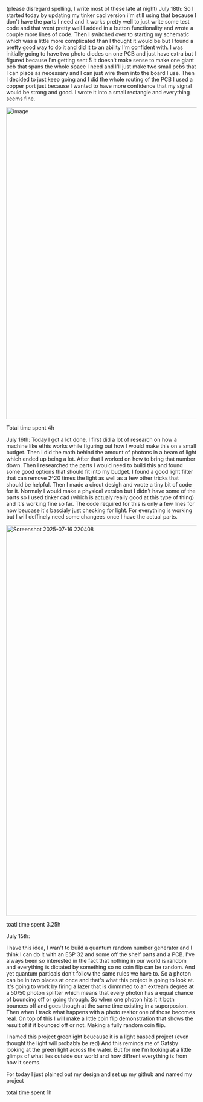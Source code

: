 (please disregard spelling, I write most of these late at night)
July 18th:
So I started today by updating my tinker cad version i'm still using that because I don't have the parts I need and it works pretty well to just write some test code and that went pretty well I added in a button functionality and wrote a couple more lines of code. Then I switched over to starting my schematic which was a little more complicated than I thought it would be but I found a pretty good way to do it and did it to an ability I'm confident with. I was initially going to have two photo diodes on one PCB and just have extra but I figured because I'm getting sent 5 it doesn't make sense to make one giant pcb that spans the whole space I need and I'll just make two small pcbs that I can place as necessary and I can just wire them into the board I use. Then I decided to just keep going and I did the whole routing of the PCB I used a copper port just because I wanted to have more confidence that my signal would be strong and good. I wrote it into a small rectangle and everything seems fine.

<img width="1778" height="825" alt="image" src="https://github.com/user-attachments/assets/d0d9356d-297f-42f4-99fd-f333f8d1a8b6" />




Total time spent 4h



July 16th:
Today I got a lot done, I first did a lot of research on how a machine like ethis works while figuring out how I would make this on a small budget. Then I did the math behind the amount of photons in a beam of light which ended up being a lot. After that I worked on how to bring that number down. Then I researched the parts I would need to build this and found some good options that should fit into my budget. I found a good light filter that can remove 2^20 times the light as well as a few other tricks that should be helpful. Then I made a circut desigh and wrote a tiny bit of code for it. Normaly I would make a physical version but I didn't have some of the parts so I used tinker cad (which is actualy really good at this type of thing) and it's working fine so far. The code required for this is only a few lines for now beucase it's bascialy just checking for light. For everything is working but I will deffinely need some changees once I have the actual parts.


<img width="2433" height="1033" alt="Screenshot 2025-07-16 220408" src="https://github.com/user-attachments/assets/3d4e187f-a982-47bb-bff9-a73f46d14e51" />


toatl time spent 3.25h





July 15th:

I have this idea, I wan't to build a quantum random number generator and I think I can do it with an ESP 32 and some off the shelf parts and a PCB. I've always been so interested in the fact that nothing in our world is random and everything is dictated by something so no coin flip can be random. And yet quantum particals don't follow the same rules we have to. So a photon can be in two places at once and that's what this project is going to look at. It's going to work by firing a lazer that is dimmmed to an extream degree at a 50/50 photon splitter which means that every photon has a equal chance of bouncing off or going through. So when one photon hits it it both bounces off and goes though at the same time existing in a superposion. Then when I track what happens with a photo resitor one of those becomes real. On top of this I will make a little coin flip demonstration that shows the result of if it bounced off or not. Making a fully random coin flip.

I named this project greenlight beucause it is a light bassed project (even thought the light will probably be red) And this reminds me of Gatsby looking at the green light across the water. But for me I'm looking at a little glimps of what lies outside our world and how diffrent everything is from how it seems.

For today I just plained out my design and set up my github and named my project

total time spent 1h
